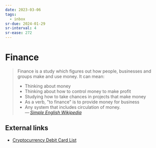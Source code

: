 ```yaml
---
date: 2023-03-06
tags:
  - inbox
sr-due: 2024-01-29
sr-interval: 4
sr-ease: 272
---
```


# Finance

> Finance is a study which figures out how people, businesses and groups make
> and use money. It can mean:
>
> - Thinking about money
> - Thinking about how to control money to make profit
> - Studying how to take chances in projects that make money
> - As a verb, "to finance" is to provide money for business
> - Any system that includes circulation of money.\
> — <cite>[Simple English Wikipedia](https://simple.wikipedia.org/wiki/Finance)</cite>

## External links

- [Cryptocurrency Debit Card List](https://www.cryptowisser.com/debit-cards/)
